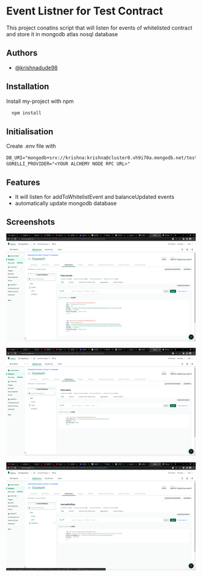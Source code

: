 # Event Listner for Test Contract

This project conatins script that will listen for events of whitelisted contract and store it in mongodb atlas nosql database 




## Authors

- [@krishnadude98](https://www.github.com/krishnadude98)


## Installation

Install my-project with npm

```bash
  npm install 
```
    
## Initialisation

Create .env file with 
```
DB_URI="mongodb+srv://krishna:krishna@cluster0.vh9i70a.mongodb.net/test"
GORELLI_PROVIDER="<YOUR ALCHEMY NODE RPC URL>"
```
   
## Features

- It will listen for addToWhitelistEvent and balanceUpdated events
- automatically update mongodb database 


## Screenshots

![event data](screenshots/event_data.png)

![user data](screenshots/user_data.png)

![whitelist data](screenshots/whitelist_data.png)
